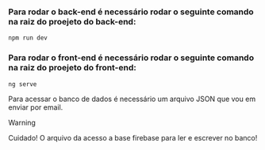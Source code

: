 ### Para rodar o back-end é necessário rodar o seguinte comando na raiz do proejeto do back-end:
```
npm run dev
```
### Para rodar o front-end é necessário rodar o seguinte comando na raiz do proejeto do front-end:
```
ng serve
```
Para acessar o banco de dados é necessário um arquivo JSON que vou em enviar por email. 
> [!WARNING]
> Cuidado! O arquivo da acesso a base firebase para ler e escrever no banco!
